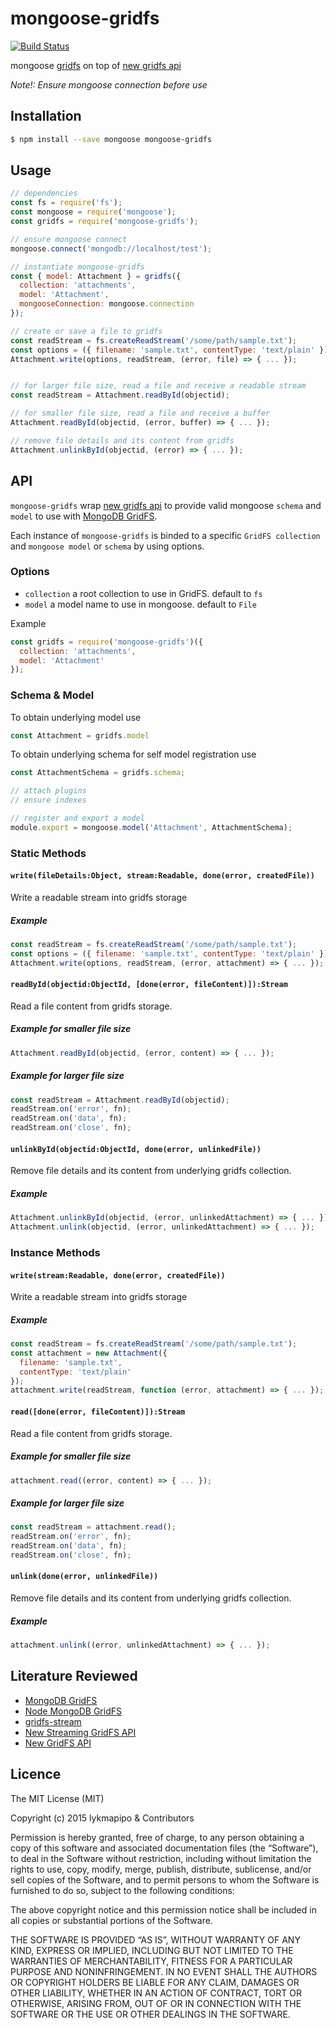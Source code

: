 mongoose-gridfs
===============

[![Build Status](https://travis-ci.org/lykmapipo/mongoose-gridfs.svg?branch=master)](https://travis-ci.org/lykmapipo/mongoose-gridfs)

mongoose [gridfs](https://docs.mongodb.com/manual/core/gridfs/) on top of [new gridfs api](http://mongodb.github.io/node-mongodb-native/3.1/tutorials/gridfs/)

*Note!: Ensure mongoose connection before use*

## Installation
```sh
$ npm install --save mongoose mongoose-gridfs
```

## Usage
```js
// dependencies
const fs = require('fs');
const mongoose = require('mongoose');
const gridfs = require('mongoose-gridfs');

// ensure mongoose connect
mongoose.connect('mongodb://localhost/test');

// instantiate mongoose-gridfs
const { model: Attachment } = gridfs({
  collection: 'attachments',
  model: 'Attachment',
  mongooseConnection: mongoose.connection
});

// create or save a file to gridfs
const readStream = fs.createReadStream('/some/path/sample.txt');
const options = ({ filename: 'sample.txt', contentType: 'text/plain' });
Attachment.write(options, readStream, (error, file) => { ... });


// for larger file size, read a file and receive a readable stream
const readStream = Attachment.readById(objectid);

// for smaller file size, read a file and receive a buffer
Attachment.readById(objectid, (error, buffer) => { ... });

// remove file details and its content from gridfs
Attachment.unlinkById(objectid, (error) => { ... });
```

## API
`mongoose-gridfs` wrap [new gridfs api](http://mongodb.github.io/node-mongodb-native/3.1/tutorials/gridfs/) to provide valid mongoose `schema` and `model` to use with [MongoDB GridFS](https://docs.mongodb.org/manual/core/gridfs/).

Each instance of `mongoose-gridfs` is binded to a specific `GridFS collection` and `mongoose model` or `schema` by using options.

### Options
- `collection` a root collection to use in GridFS. default to `fs`
- `model` a model name to use in mongoose. default to `File`

Example
```js
const gridfs = require('mongoose-gridfs')({
  collection: 'attachments',
  model: 'Attachment'
});
```

### Schema & Model
To obtain underlying model use
```js
const Attachment = gridfs.model
```

To obtain underlying schema for self model registration use
```js
const AttachmentSchema = gridfs.schema;

// attach plugins
// ensure indexes

// register and export a model
module.export = mongoose.model('Attachment', AttachmentSchema);
```

### Static Methods

#### `write(fileDetails:Object, stream:Readable, done(error, createdFile))`
Write a readable stream into gridfs storage

##### Example
```js
const readStream = fs.createReadStream('/some/path/sample.txt');
const options = ({ filename: 'sample.txt', contentType: 'text/plain' });
Attachment.write(options, readStream, (error, attachment) => { ... });
```

#### `readById(objectid:ObjectId, [done(error, fileContent)]):Stream`
Read a file content from gridfs storage.

##### Example for smaller file size
```js
Attachment.readById(objectid, (error, content) => { ... });
```

##### Example for larger file size
```js
const readStream = Attachment.readById(objectid);
readStream.on('error', fn);
readStream.on('data', fn);
readStream.on('close', fn);
```

#### `unlinkById(objectid:ObjectId, done(error, unlinkedFile))`
Remove file details and its content from underlying gridfs collection.

##### Example
```js
Attachment.unlinkById(objectid, (error, unlinkedAttachment) => { ... });
Attachment.unlink(objectid, (error, unlinkedAttachment) => { ... });
```

### Instance Methods

#### `write(stream:Readable, done(error, createdFile))`
Write a readable stream into gridfs storage

##### Example
```js
const readStream = fs.createReadStream('/some/path/sample.txt');
const attachment = new Attachment({
  filename: 'sample.txt',
  contentType: 'text/plain'
});
attachment.write(readStream, function (error, attachment) => { ... });
```

#### `read([done(error, fileContent)]):Stream`
Read a file content from gridfs storage.

##### Example for smaller file size
```js
attachment.read((error, content) => { ... });

```

##### Example for larger file size
```js
const readStream = attachment.read();
readStream.on('error', fn);
readStream.on('data', fn);
readStream.on('close', fn);
```

#### `unlink(done(error, unlinkedFile))`
Remove file details and its content from underlying gridfs collection.

##### Example
```js
attachment.unlink((error, unlinkedAttachment) => { ... });
```

## Literature Reviewed
- [MongoDB GridFS](https://docs.mongodb.org/manual/core/gridfs/)
- [Node MongoDB GridFS](http://mongodb.github.io/node-mongodb-native/3.1/tutorials/gridfs/)
- [gridfs-stream](https://github.com/aheckmann/gridfs-stream)
- [New Streaming GridFS API](https://thecodebarbarian.com/mongodb-gridfs-stream)
- [New GridFS API](http://mongodb.github.io/node-mongodb-native/3.1/tutorials/gridfs/streaming/)

## Licence

The MIT License (MIT)

Copyright (c) 2015 lykmapipo & Contributors

Permission is hereby granted, free of charge, to any person obtaining a copy of this software and associated documentation files (the “Software”), to deal in the Software without restriction, including without limitation the rights to use, copy, modify, merge, publish, distribute, sublicense, and/or sell copies of the Software, and to permit persons to whom the Software is furnished to do so, subject to the following conditions:

The above copyright notice and this permission notice shall be included in all copies or substantial portions of the Software.

THE SOFTWARE IS PROVIDED “AS IS”, WITHOUT WARRANTY OF ANY KIND, EXPRESS OR IMPLIED, INCLUDING BUT NOT LIMITED TO THE WARRANTIES OF MERCHANTABILITY, FITNESS FOR A PARTICULAR PURPOSE AND NONINFRINGEMENT. IN NO EVENT SHALL THE AUTHORS OR COPYRIGHT HOLDERS BE LIABLE FOR ANY CLAIM, DAMAGES OR OTHER LIABILITY, WHETHER IN AN ACTION OF CONTRACT, TORT OR OTHERWISE, ARISING FROM, OUT OF OR IN CONNECTION WITH THE SOFTWARE OR THE USE OR OTHER DEALINGS IN THE SOFTWARE. 
